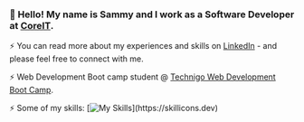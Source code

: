 ### 👋 Hello! My name is Sammy and I work as a Software Developer at [CoreIT](https://coreit.se).

⚡ You can read more about my experiences and skills on [LinkedIn](https://www.linkedin.com/in/sammy-olsson/) - and please feel free to connect with me.

⚡ Web Development Boot camp student @ [Technigo Web Development Boot Camp](https://www.technigo.io/web-development-boot-camp/).<br>

⚡ Some of my skills: 
[![My Skills](https://skillicons.dev/icons?i=html,css,js,ts,react,azure,)](https://skillicons.dev)
